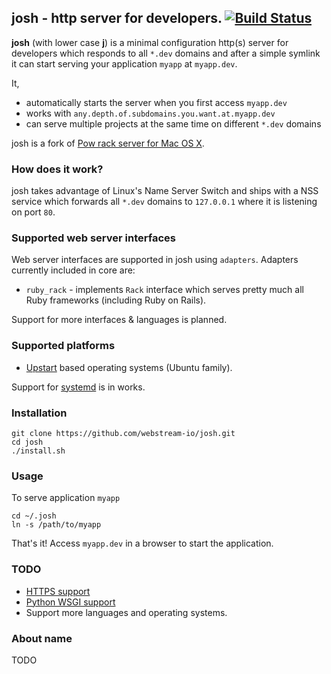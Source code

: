## josh - http server for developers. [![Build Status](https://travis-ci.org/webstream-io/josh.svg)](https://travis-ci.org/webstream-io/josh)

**josh** (with lower case **j**) is a minimal configuration http(s) server for developers which responds to all `*.dev` domains and after a simple symlink it can start serving your application `myapp` at `myapp.dev`.

It,
  * automatically starts the server when you first access `myapp.dev`
  * works with `any.depth.of.subdomains.you.want.at.myapp.dev`
  * can serve multiple projects at the same time on different `*.dev` domains

josh is a fork of [Pow rack server for Mac OS X](https://github.com/basecamp/pow).


### How does it work?

josh takes advantage of Linux's Name Server Switch and ships with a NSS service which forwards all `*.dev` domains to `127.0.0.1` where it is listening on port `80`.

### Supported web server interfaces

Web server interfaces are supported in josh using `adapters`. Adapters currently included in core are:

* `ruby_rack` - implements `Rack` interface which serves pretty much all Ruby frameworks (including Ruby on Rails).

Support for more interfaces & languages is planned.

### Supported platforms

* [Upstart](http://upstart.ubuntu.com/) based operating systems (Ubuntu family).

Support for [systemd](http://www.freedesktop.org/wiki/Software/systemd/) is in works.

### Installation

    git clone https://github.com/webstream-io/josh.git
    cd josh
    ./install.sh
    
### Usage

To serve application `myapp`

    cd ~/.josh
    ln -s /path/to/myapp
    
That's it! Access `myapp.dev` in a browser to start the application.

### TODO

* [HTTPS support](https://github.com/webstream-io/josh/issues/8)
* [Python WSGI support](https://github.com/webstream-io/josh/issues/4)
* Support more languages and operating systems.

### About name

TODO
